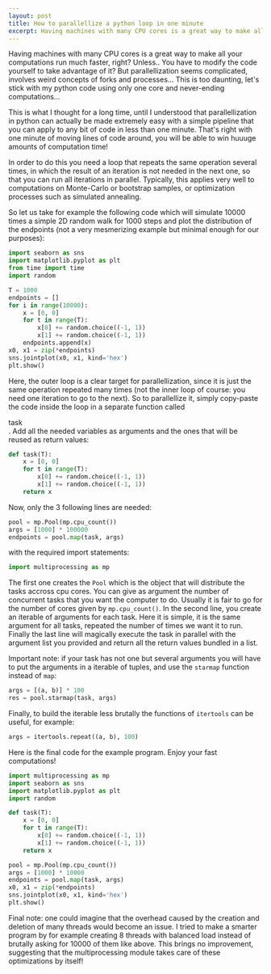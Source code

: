 ```yaml
---
layout: post
title: How to parallellize a python loop in one minute
excerpt: Having machines with many CPU cores is a great way to make all your computations run much faster, right? Unless.. You have to modify the code yourself to take advantage of it? But parallellization seems complicated, involves forks and processes...
---
```


Having machines with many CPU cores is a great way to make all your computations run much faster, right? Unless.. You have to modify the code yourself to take advantage of it? But parallellization seems complicated, involves weird concepts of forks and processes... This is too daunting, let's stick with my python code using only one core and never-ending computations...

This is what I thought for a long time, until I understood that parallellization in python can actually be made extremely easy with a simple pipeline that you can apply to any bit of code in less than one minute. That's right with one minute of moving lines of code around, you will be able to win huuuge amounts of computation time!

In order to do this you need a loop that repeats the same operation several times, in which the result of an iteration is not needed in the next one, so that you can run all iterations in parallel. Typically, this applies very well to computations on Monte-Carlo or bootstrap samples, or optimization processes such as simulated annealing.

So let us take for example the following code which will simulate 10000 times a simple 2D random walk for 1000 steps and plot the distribution of the endpoints (not a very mesmerizing example but minimal enough for our purposes):
```py
import seaborn as sns
import matplotlib.pyplot as plt
from time import time
import random

T = 1000
endpoints = []
for i in range(10000):
    x = [0, 0]
    for t in range(T):
        x[0] += random.choice((-1, 1))
        x[1] += random.choice((-1, 1))
    endpoints.append(x)
x0, x1 = zip(*endpoints)
sns.jointplot(x0, x1, kind='hex')
plt.show()
```

Here, the outer loop is a clear target for parallellization, since it is just the same operation repeated many times (not the inner loop of course: you need one iteration to go to the next). So to parallellize it, simply copy-paste the code inside the loop in a separate function called <div class="mycode">task</div>. Add all the needed variables as arguments and the ones that will be reused as return values:

```py
def task(T):
    x = [0, 0]
    for t in range(T):
        x[0] += random.choice((-1, 1))
        x[1] += random.choice((-1, 1))
    return x
```

Now, only the 3 following lines are needed: 
```py
pool = mp.Pool(mp.cpu_count())
args = [1000] * 100000
endpoints = pool.map(task, args)
```
with the required import statements:
```py
import multiprocessing as mp
```
The first one creates the `Pool` which is the object that will distribute the tasks accross cpu cores. You can give as argument the number of concurrent tasks that you want the computer to do. Usually it is fair to go for the number of cores given by `mp.cpu_count()`. In the second line, you create an iterable of arguments for each task. Here it is simple, it is the same argument for all tasks, repeated the number of times we want it to run. Finally the last line will magically execute the task in parallel with the argument list you provided and return all the return values bundled in a list.

Important note: if your task has not one but several arguments you will have to put the arguments in a iterable of tuples, and use the `starmap` function instead of `map`:
```py
args = [(a, b)] * 100
res = pool.starmap(task, args)
```

Finally, to build the iterable less brutally the functions of `itertools` can be useful, for example:
```py
args = itertools.repeat((a, b), 100)
```

Here is the final code for the example program. Enjoy your fast computations!
```py
import multiprocessing as mp
import seaborn as sns
import matplotlib.pyplot as plt
import random

def task(T):
    x = [0, 0]
    for t in range(T):
        x[0] += random.choice((-1, 1))
        x[1] += random.choice((-1, 1))
    return x

pool = mp.Pool(mp.cpu_count())
args = [1000] * 10000
endpoints = pool.map(task, args)
x0, x1 = zip(*endpoints)
sns.jointplot(x0, x1, kind='hex')
plt.show()
```

Final note: one could imagine that the overhead caused by the creation and deletion of many threads would become an issue. I tried to make a smarter program by for example creating 8 threads with balanced load instead of brutally asking for 10000 of them like above. This brings no improvement, suggesting that the multiprocessing module takes care of these optimizations by itself!
